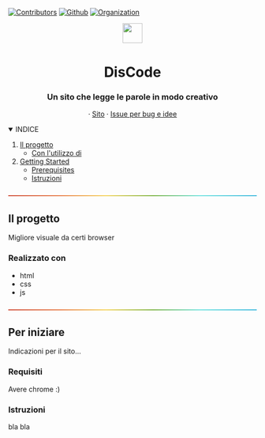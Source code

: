 [![Contributors][contributors-shield]][contributors-url]
[![Github][github-shield]][github-url]
[![Organization][organization-shield]][organization-url]

<p align="center">
  <a href = "https://rodolfi-simone-zhan-sara.github.io">
    <img src="risorse/favicon.ico" width="40" height="40">
  </a>
  <h1 align="center">DisCode</h1>
  <h3 align="center"> Un sito che legge le parole in modo creativo </h3>
  <p align="center">
    ·
    <a href = "https://rodolfi-simone-zhan-sara.github.io">Sito</a>
    ·
    <a href="https://github.com/Rodolfi-Simone-Zhan-Sara/Rodolfi-Simone-Zhan-Sara.github.io/issues">Issue per bug e idee</a>
  </p>
</p>


<details open="open">
  <summary>INDICE</summary>
  <ol>
    <li>
      <a href="#il-progetto">Il progetto</a>
      <ul>
        <li><a href="#con-lutilizzo-di">Con l'utilizzo di</a></li>
      </ul>
    </li>
    <li>
      <a href="#getting-started">Getting Started</a>
      <ul>
        <li><a href="#prerequisites">Prerequisites</a></li>
        <li><a href="#istruzioni">Istruzioni</a></li>
  </ol>
</details>

<img src="risorse/rainbow.png">

## Il progetto
Migliore visuale da certi browser


### Realizzato con

* html
* css
* js

<img src="risorse/rainbow.png">

## Per iniziare

Indicazioni per il sito...

### Requisiti

Avere chrome :)

### Istruzioni

bla bla
<!-- MARKDOWN LINKS & IMAGES -->
[contributors-shield]: https://img.shields.io/badge/CONTRIBUTORS-%202-red
[contributors-url]: https://github.com/Rodolfi-Simone-Zhan-Sara/Rodolfi-Simone-Zhan-Sara.github.io/graphs/contributors
[github-shield]: https://img.shields.io/badge/GITHUB-%20REPOSITORY-orange
[github-url]: https://github.com/Rodolfi-Simone-Zhan-Sara/Rodolfi-Simone-Zhan-Sara.github.io
[organization-shield]: https://img.shields.io/badge/OUR-ORGANIZATION-yellow
[organization-url]: https://github.com/Rodolfi-Simone-Zhan-Sara
